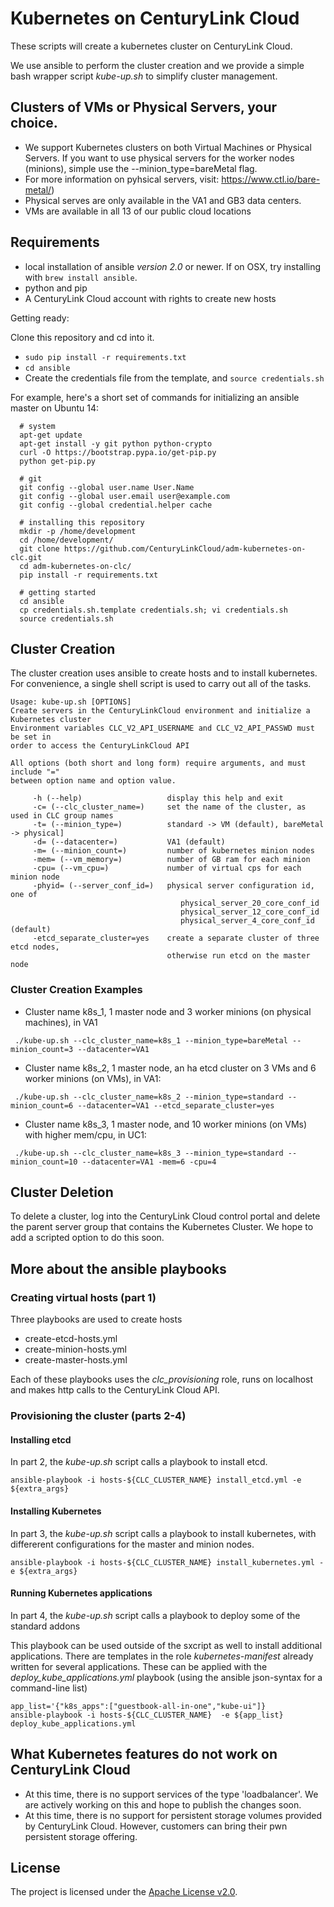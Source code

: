 # Kubernetes on CenturyLink Cloud

These scripts will create a kubernetes cluster on CenturyLink Cloud.  

We use ansible to perform the cluster creation and we provide a simple bash wrapper script _kube-up.sh_ to simplify cluster management.  

## Clusters of VMs or Physical Servers, your choice. 

- We support Kubernetes clusters on both Virtual Machines or Physical Servers. If you want to use physical servers for the worker nodes (minions), simple use the --minion_type=bareMetal flag. 
- For more information on pyhsical servers, visit: https://www.ctl.io/bare-metal/)
- Physical serves are only available in the VA1 and GB3 data centers. 
- VMs are available in all 13 of our public cloud locations

## Requirements

- local installation of ansible _version 2.0_ or newer.  If on OSX, try installing with `brew install ansible`. 
- python and pip
- A CenturyLink Cloud account with rights to create new hosts

Getting ready:

Clone this repository and cd into it.
- `sudo pip install -r requirements.txt`
- `cd ansible`
- Create the credentials file from the template, and `source credentials.sh`


For example, here's a short set of commands for initializing an ansible master on Ubuntu 14:
```
  # system
  apt-get update
  apt-get install -y git python python-crypto
  curl -O https://bootstrap.pypa.io/get-pip.py
  python get-pip.py

  # git
  git config --global user.name User.Name
  git config --global user.email user@example.com
  git config --global credential.helper cache

  # installing this repository
  mkdir -p /home/development
  cd /home/development/
  git clone https://github.com/CenturyLinkCloud/adm-kubernetes-on-clc.git
  cd adm-kubernetes-on-clc/
  pip install -r requirements.txt

  # getting started
  cd ansible
  cp credentials.sh.template credentials.sh; vi credentials.sh
  source credentials.sh
```

## Cluster Creation 

The cluster creation uses ansible to create hosts and to install kubernetes. For convenience, a single shell script is used to carry out all of the tasks.

```
Usage: kube-up.sh [OPTIONS]
Create servers in the CenturyLinkCloud environment and initialize a Kubernetes cluster
Environment variables CLC_V2_API_USERNAME and CLC_V2_API_PASSWD must be set in
order to access the CenturyLinkCloud API

All options (both short and long form) require arguments, and must include "="
between option name and option value.

     -h (--help)                   display this help and exit
     -c= (--clc_cluster_name=)     set the name of the cluster, as used in CLC group names
     -t= (--minion_type=)          standard -> VM (default), bareMetal -> physical]
     -d= (--datacenter=)           VA1 (default)
     -m= (--minion_count=)         number of kubernetes minion nodes
     -mem= (--vm_memory=)          number of GB ram for each minion
     -cpu= (--vm_cpu=)             number of virtual cps for each minion node
     -phyid= (--server_conf_id=)   physical server configuration id, one of
                                      physical_server_20_core_conf_id
                                      physical_server_12_core_conf_id
                                      physical_server_4_core_conf_id (default)
     -etcd_separate_cluster=yes    create a separate cluster of three etcd nodes,
                                   otherwise run etcd on the master node
```
### Cluster Creation Examples

- Cluster name k8s_1, 1 master node and 3 worker minions (on physical machines), in VA1

```
 ./kube-up.sh --clc_cluster_name=k8s_1 --minion_type=bareMetal --minion_count=3 --datacenter=VA1
```

- Cluster name k8s_2, 1 master node, an ha etcd cluster on 3 VMs and 6 worker minions (on VMs), in VA1:

```
 ./kube-up.sh --clc_cluster_name=k8s_2 --minion_type=standard --minion_count=6 --datacenter=VA1 --etcd_separate_cluster=yes
```

- Cluster name k8s_3, 1 master node, and 10 worker minions (on VMs) with higher mem/cpu, in UC1:

```
 ./kube-up.sh --clc_cluster_name=k8s_3 --minion_type=standard --minion_count=10 --datacenter=VA1 -mem=6 -cpu=4
```

## Cluster Deletion

To delete a cluster, log into the CenturyLink Cloud control portal and delete the parent server group that contains the Kubernetes Cluster. We hope to add a scripted option to do this soon. 


## More about the ansible playbooks

### Creating virtual hosts (part 1)

Three playbooks are used to create hosts
- create-etcd-hosts.yml
- create-minion-hosts.yml
- create-master-hosts.yml

Each of these playbooks uses the _clc_provisioning_ role, runs on localhost and
makes http calls to the CenturyLink Cloud API.

### Provisioning the cluster (parts 2-4)

#### Installing etcd

In part 2, the _kube-up.sh_ script calls a playbook to install etcd.

`ansible-playbook -i hosts-${CLC_CLUSTER_NAME} install_etcd.yml -e ${extra_args}`


#### Installing Kubernetes

In part 3, the _kube-up.sh_ script calls a playbook to install kubernetes, with
differerent configurations for the master and minion nodes.

`ansible-playbook -i hosts-${CLC_CLUSTER_NAME} install_kubernetes.yml -e ${extra_args}`

#### Running Kubernetes applications

In part 4, the _kube-up.sh_ script calls a playbook to deploy some of the standard
addons

This playbook can be used outside of the sxcript as well to install additional
applications.  There are templates in the role _kubernetes-manifest_ already
written for several applications.  These can be applied with the
_deploy_kube_applications.yml_ playbook (using the ansible json-syntax for
a command-line list)

```
app_list='{"k8s_apps":["guestbook-all-in-one","kube-ui"]}
ansible-playbook -i hosts-${CLC_CLUSTER_NAME}  -e ${app_list}  deploy_kube_applications.yml
```

## What Kubernetes features do not work on CenturyLink Cloud

- At this time, there is no support services of the type 'loadbalancer'. We are actively working on this and hope to publish the changes soon. 
- At this time, there is no support for persistent storage volumes provided by CenturyLink Cloud. However, customers can bring their pwn persistent storage offering.

## License

The project is licensed under the [Apache License v2.0](http://www.apache.org/licenses/LICENSE-2.0.html).
